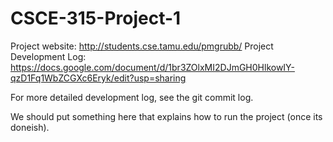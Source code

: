 CSCE-315-Project-1
==================

Project website: http://students.cse.tamu.edu/pmgrubb/
Project Development Log: https://docs.google.com/document/d/1br3ZOlxMI2DJmGH0HlkowIY-qzD1Fq1WbZCGXc6Eryk/edit?usp=sharing

For more detailed development log, see the git commit log.

We should put something here that explains how to run the project (once its doneish).
